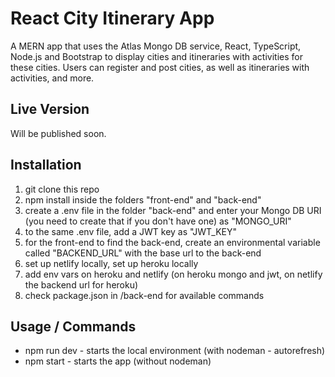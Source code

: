 # React City Itinerary App

A MERN app that uses the Atlas Mongo DB service, React, TypeScript, Node.js and Bootstrap to display cities and itineraries with activities for these cities. Users can register and post cities, as well as itineraries with activities, and more.

## Live Version

Will be published soon.

## Installation

1. git clone this repo
2. npm install inside the folders "front-end" and "back-end"
3. create a .env file in the folder "back-end" and enter your Mongo DB URI (you need to create that if you don't have one) as "MONGO_URI"
4. to the same .env file, add a JWT key as "JWT_KEY"
5. for the front-end to find the back-end, create an environmental variable called "BACKEND_URL" with the base url to the back-end
6. set up netlify locally, set up heroku locally
7. add env vars on heroku and netlify (on heroku mongo and jwt, on netlify the backend url for heroku)
8. check package.json in /back-end for available commands

## Usage / Commands

- npm run dev - starts the local environment (with nodeman - autorefresh)
- npm start - starts the app (without nodeman)
